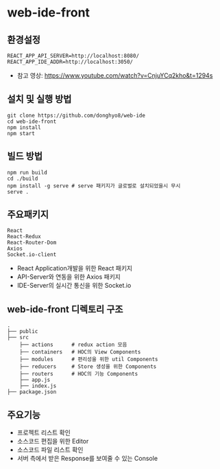 # web-ide-front


## 환경설정

    REACT_APP_API_SERVER=http://localhost:8080/
    REACT_APP_IDE_ADDR=http://localhost:3050/
 
 - 참고 영상: https://www.youtube.com/watch?v=CnjuYCq2kho&t=1294s


## 설치 및 실행 방법
 
    git clone https://github.com/donghyo8/web-ide
    cd web-ide-front
    npm install
    npm start

## 빌드 방법

    npm run build
    cd ./build
    npm install -g serve # serve 패키지가 글로벌로 설치되었을시 무시
    serve .


## 주요패키지

    React
    React-Redux
    React-Router-Dom
    Axios
    Socket.io-client

 - React Application개발을 위한 React 패키지
 - API-Server와 연동을 위한 Axios 패키지
 - IDE-Server의 실시간 통신을 위한 Socket.io


## web-ide-front 디렉토리 구조
    .
    ├── public
    ├── src
        ├── actions      # redux action 모음
        ├── containers   # HOC의 View Components
        ├── modules      # 편리성을 위한 util Components 
        ├── reducers     # Store 생성을 위한 Components
        ├── routers      # HOC의 기능 Components
        ├── app.js
        ├── index.js
    ├── package.json


## 주요기능

 - 프로젝트 리스트 확인
 - 소스코드 편집을 위한 Editor
 - 소스코드 파일 리스트 확인
 - 서버 측에서 받은 Response를 보여줄 수 있는 Console
